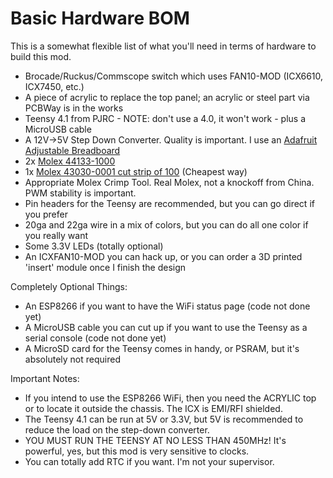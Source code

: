 # Basic Hardware BOM

This is a somewhat flexible list of what you'll need in terms of hardware to build this mod.

* Brocade/Ruckus/Commscope switch which uses FAN10-MOD (ICX6610, ICX7450, etc.)
* A piece of acrylic to replace the top panel; an acrylic or steel part via PCBWay is in the works
* Teensy 4.1 from PJRC - NOTE: don't use a 4.0, it won't work - plus a MicroUSB cable
* A 12V->5V Step Down Converter. Quality is important. I use an [Adafruit Adjustable Breadboard](https://www.adafruit.com/product/184)
* 2x [Molex 44133-1000](https://www.mouser.com/ProductDetail/538-44133-1000)
* 1x [Molex 43030-0001 cut strip of 100](https://www.mouser.com/ProductDetail/538-43030-0001-CT) (Cheapest way)
* Appropriate Molex Crimp Tool. Real Molex, not a knockoff from China. PWM stability is important.
* Pin headers for the Teensy are recommended, but you can go direct if you prefer
* 20ga and 22ga wire in a mix of colors, but you can do all one color if you really want
* Some 3.3V LEDs (totally optional)
* An ICXFAN10-MOD you can hack up, or you can order a 3D printed 'insert' module once I finish the design

Completely Optional Things:

* An ESP8266 if you want to have the WiFi status page (code not done yet)
* A MicroUSB cable you can cut up if you want to use the Teensy as a serial console (code not done yet)
* A MicroSD card for the Teensy comes in handy, or PSRAM, but it's absolutely not required

Important Notes:

* If you intend to use the ESP8266 WiFi, then you need the ACRYLIC top or to locate it outside the chassis. The ICX is EMI/RFI shielded.
* The Teensy 4.1 can be run at 5V or 3.3V, but 5V is recommended to reduce the load on the step-down converter.
* YOU MUST RUN THE TEENSY AT NO LESS THAN 450MHz! It's powerful, yes, but this mod is very sensitive to clocks.
* You can totally add RTC if you want. I'm not your supervisor.